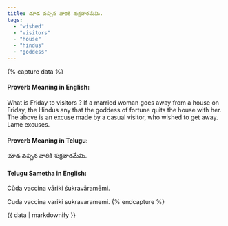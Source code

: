 ```yaml
---
title: చూడ వచ్చిన వారికి శుక్రవారమేమి.
tags:
  - "wished"
  - "visitors"
  - "house"
  - "hindus"
  - "goddess"
---
```


{% capture data %}
#### Proverb Meaning in English:
What is Friday to visitors ?
If a married woman goes away from a house on Friday, the Hindus any that the goddess of fortune quits the house with her. The above is an excuse made by a casual visitor, who wished to get away.
Lame excuses.

#### Proverb Meaning in Telugu:
చూడ వచ్చిన వారికి శుక్రవారమేమి.

#### Telugu Sametha in English:
Cūḍa vaccina vāriki śukravāramēmi.

Cuda vaccina variki sukravaramemi.
{% endcapture %}

{{ data | markdownify }}

